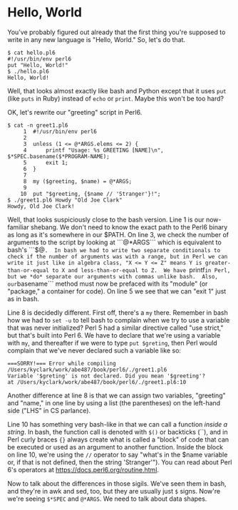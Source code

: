 # Hello, World

You've probably figured out already that the first thing you're supposed to write in any new language is "Hello, World."  So, let's do that.

```
$ cat hello.pl6
#!/usr/bin/env perl6
put "Hello, World!"
$ ./hello.pl6
Hello, World!
```

Well, that looks almost exactly like bash and Python except that it uses ```put``` (like ```puts``` in Ruby) instead of ```echo``` or ```print```.  Maybe this won't be too hard?  

OK, let's rewrite our "greeting" script in Perl6.  

```
$ cat -n greet1.pl6
     1	#!/usr/bin/env perl6
     2
     3	unless (1 <= @*ARGS.elems <= 2) {
     4	    printf "Usage: %s GREETING [NAME]\n", $*SPEC.basename($*PROGRAM-NAME);
     5	    exit 1;
     6	}
     7
     8	my ($greeting, $name) = @*ARGS;
     9
    10	put "$greeting, {$name // 'Stranger'}!";
$ ./greet1.pl6 Howdy "Old Joe Clark"
Howdy, Old Joe Clark!
```

Well, that looks suspiciously close to the bash version.  Line 1 is our now-familiar shebang.  We don't need to know the exact path to the Perl6 binary as long as it's somewhere in our $PATH.  On line 3, we check the number of arguments to the script by looking at ```@*ARGS``` which is equivalent to bash's ```$@```.  In bash we had to write two separate conditionals to check if the number of arguments was with a range, but in Perl we can write it just like in algebra class, "X <= Y <= Z" means Y is greater-than-or-equal to X and less-than-or-equal to Z.  We have ```printf``` in Perl, but we *do* separate our arguments with commas unlike bash.  Also, our ```basename``` method must now be prefaced with its "module" (or "package," a container for code).  On line 5 we see that we can "exit 1" just as in bash.

Line 8 is decidedly different.  First off, there's a ```my``` there.  Remember in bash how we had to ```set -u``` to tell bash to complain when we try to use a variable that was never initialized?  Perl 5 had a similar directive called "use strict," but that's built into Perl 6.  We have to declare that we're using a variable with ```my```, and thereafter if we were to type ```put $greting```, then Perl would complain that we've never declared such a variable like so:

```
===SORRY!=== Error while compiling /Users/kyclark/work/abe487/book/perl6/./greet1.pl6
Variable '$greting' is not declared. Did you mean '$greeting'?
at /Users/kyclark/work/abe487/book/perl6/./greet1.pl6:10
```

Another difference at line 8 is that we can assign two variables, "greeting" and "name," in one line by using a list (the parentheses) on the left-hand side ("LHS" in CS parlance).

Line 10 has something very bash-like in that we can call a function *inside a string*.  In bash, the function call is denoted with ```$()``` or backticks (\`\`), and in Perl curly braces ```{}``` always create what is called a "block" of code that can be executed or used as an argument to another function.  Inside the block on line 10, we're using the ```//``` operator to say "what's in the $name variable or, if that is not defined, then the string 'Stranger'").  You can read about Perl 6's operators at https://docs.perl6.org/routine.html.

Now to talk about the differences in those sigils.  We've seen them in bash, and they're in awk and sed, too, but they are usually just ```$``` signs.  Now're we're seeing ```$*SPEC``` and ```@*ARGS```.  We need to talk about data shapes.